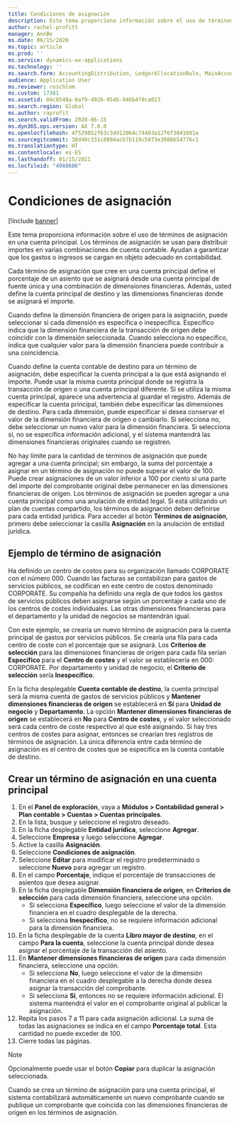 ```yaml
---
title: Condiciones de asignación
description: Este tema proporciona información sobre el uso de términos de asignación en una cuenta principal.
author: rachel-profitt
manager: AnnBe
ms.date: 06/15/2020
ms.topic: article
ms.prod: ''
ms.service: dynamics-ax-applications
ms.technology: ''
ms.search.form: AccountingDistribution, LedgerAllocationRule, MainAccount, AllocationTerms
audience: Application User
ms.reviewer: roschlom
ms.custom: 17361
ms.assetid: 04c8548a-0af9-492b-954b-946b4f8ca023
ms.search.region: Global
ms.author: raprofit
ms.search.validFrom: 2020-06-15
ms.dyn365.ops.version: AX 7.0.0
ms.openlocfilehash: 4f529852f63c3dd12064c74403a12f6f3041691e
ms.sourcegitcommit: 38d40c331c8894acb7b119c5073e3088b54776c1
ms.translationtype: HT
ms.contentlocale: es-ES
ms.lasthandoff: 01/15/2021
ms.locfileid: "4988686"
---
```

# <a name="allocation-terms"></a>Condiciones de asignación

[!include [banner](../includes/banner.md)]

Este tema proporciona información sobre el uso de términos de asignación en una cuenta principal. Los términos de asignación se usan para distribuir importes en varias combinaciones de cuenta contable. Ayudan a garantizar que los gastos o ingresos se cargan en objeto adecuado en contabilidad.

Cada término de asignación que cree en una cuenta principal define el porcentaje de un asiento que se asignará desde una cuenta principal de fuente única y una combinación de dimensiones financieras. Además, usted define la cuenta principal de destino y las dimensiones financieras donde se asignará el importe. 

Cuando define la dimensión financiera de origen para la asignación, puede seleccionar si cada dimensión es específica o inespecífica. Específico indica que la dimensión financiera de la transacción de origen debe coincidir con la dimensión seleccionada. Cuando selecciona no específico, indica que cualquier valor para la dimensión financiera puede contribuir a una coincidencia.

Cuando define la cuenta contable de destino para un término de asignación, debe especificar la cuenta principal a la que está asignando el importe. Puede usar la misma cuenta principal donde se registra la transacción de origen o una cuenta principal diferente. Si se utiliza la misma cuenta principal, aparece una advertencia al guardar el registro. Además de especificar la cuenta principal, también debe especificar las dimensiones de destino. Para cada dimensión, puede especificar si desea conservar el valor de la dimensión financiera de origen o cambiarlo. Si selecciona no, debe seleccionar un nuevo valor para la dimensión financiera. Si selecciona sí, no se especifica información adicional, y el sistema mantendrá las dimensiones financieras originales cuando se registren.

No hay límite para la cantidad de términos de asignación que puede agregar a una cuenta principal; sin embargo, la suma del porcentaje a asignar en un término de asignación no puede superar el valor de 100. Puede crear asignaciones de un valor inferior a 100 por ciento si una parte del importe del comprobante original debe permanecer en las dimensiones financieras de origen. Los términos de asignación se pueden agregar a una cuenta principal como una anulación de entidad legal. Si está utilizando un plan de cuentas compartido, los términos de asignación deben definirse para cada entidad jurídica. Para acceder al botón **Términos de asignación**, primero debe seleccionar la casilla **Asignación** en la anulación de entidad jurídica.

## <a name="allocation-term-example"></a>Ejemplo de término de asignación
Ha definido un centro de costos para su organización llamado CORPORATE con el número 000. Cuando las facturas se contabilizan para gastos de servicios públicos, se codifican en este centro de costos denominado CORPORATE. Su compañía ha definido una regla de que todos los gastos de servicios públicos deben asignarse según un porcentaje a cada uno de los centros de costes individuales. Las otras dimensiones financieras para el departamento y la unidad de negocios se mantendrán igual.

Con este ejemplo, se crearía un nuevo término de asignación para la cuenta principal de gastos por servicios públicos. Se crearía una fila para cada centro de coste con el porcentaje que se asignará. Los **Criterios de selección** para las dimensiones financieras de origen para cada fila serían **Específico** para el **Centro de costes** y el valor se establecería en 000: CORPORATE. Por departamento y unidad de negocio, el **Criterio de selección** sería **Inespecífico**.

En la ficha desplegable **Cuenta contable de destino**, la cuenta principal será la misma cuenta de gastos de servicios públicos y **Mantener dimensiones financieras de origen** se establecerá en **Sí** para **Unidad de negocio** y **Departamento**. La opción **Mantener dimensiones financieras de origen** se establecerá en **No** para **Centro de costes**, y el valor seleccionado será cada centro de coste respectivo al que esté asignando. Si hay tres centros de costes para asignar, entonces se crearían tres registros de términos de asignación. La única diferencia entre cada término de asignación es el centro de costes que se especifica en la cuenta contable de destino.

## <a name="create-an-allocation-term-on-a-main-account"></a>Crear un término de asignación en una cuenta principal

1. En el **Panel de exploración**, vaya a **Módulos > Contabilidad general > Plan contable > Cuentas > Cuentas principales**.
2. En la lista, busque y seleccione el registro deseado.
3. En la ficha desplegable **Entidad jurídica**, seleccione **Agregar**.
4. Seleccione **Empresa** y luego seleccione **Agregar**.
5. Active la casilla **Asignación**.
6. Seleccione **Condiciones de asignación**.
7. Seleccione **Editar** para modificar el registro predeterminado o seleccione **Nuevo** para agregar un registro.
8. En el campo **Porcentaje**, indique el porcentaje de transacciones de asientos que desea asignar.
9. En la ficha desplegable **Dimensión financiera de origen**, en **Criterios de selección** para cada dimensión financiera, seleccione una opción.
    - Si selecciona **Específico**, luego seleccione el valor de la dimensión financiera en el cuadro desplegable de la derecha.
    - Si selecciona **Inespecífico**, no se requiere información adicional para la dimensión financiera.
10. En la ficha desplegable de la cuenta **Libro mayor de destino**, en el campo **Para la cuenta**, seleccione la cuenta principal donde desea asignar el porcentaje de la transacción del asiento.
11. En **Mantener dimensiones financieras de origen** para cada dimensión financiera, seleccione una opción.
    - Si selecciona **No**, luego seleccione el valor de la dimensión financiera en el cuadro desplegable a la derecha donde desea asignar la transacción del comprobante.
    - Si selecciona **Sí**, entonces no se requiere información adicional. El sistema mantendrá el valor en el comprobante original al publicar la asignación.
12. Repita los pasos 7 a 11 para cada asignación adicional. La suma de todas las asignaciones se indica en el campo **Porcentaje total**. Esta cantidad no puede exceder de 100.
13. Cierre todas las páginas.

>[!NOTE] 
> Opcionalmente puede usar el botón **Copiar** para duplicar la asignación seleccionada.

Cuando se crea un término de asignación para una cuenta principal, el sistema contabilizará automáticamente un nuevo comprobante cuando se publique un comprobante que coincida con las dimensiones financieras de origen en los términos de asignación.
